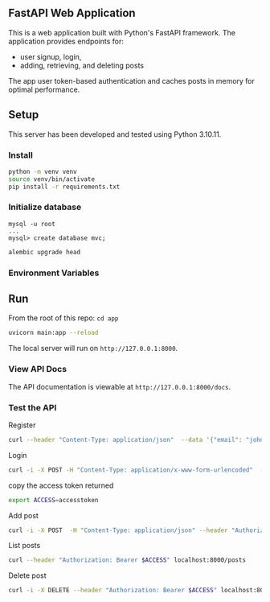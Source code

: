 ## FastAPI Web Application

This is a web application built with Python's FastAPI framework.
The application provides endpoints for:

- user signup, login,
- adding, retrieving, and deleting posts

The app user token-based authentication and caches posts in memory for optimal performance.

## Setup

This server has been developed and tested using Python 3.10.11.

### Install

```bash
python -m venv venv
source venv/bin/activate
pip install -r requirements.txt
```

### Initialize database

```
mysql -u root
...
mysql> create database mvc;
```

```bash
alembic upgrade head
```

### Environment Variables

## Run

From the root of this repo:
`cd app`

```bash
uvicorn main:app --reload
```

The local server will run on `http://127.0.0.1:8000`.

### View API Docs

The API documentation is viewable at `http://127.0.0.1:8000/docs`.

### Test the API

Register

```bash
curl --header "Content-Type: application/json"  --data '{"email": "john@example.com", "password": "12345678"}' http://localhost:8000/signup
```

Login

```bash
curl -i -X POST -H "Content-Type: application/x-www-form-urlencoded"  -d "username=john@example.com&password=12345678"  http://localhost:8000/login
```

copy the access token returned

```bash
export ACCESS=accesstoken
```

Add post

```bash
curl -i -X POST  -H "Content-Type: application/json" --header "Authorization: Bearer $ACCESS" --data '{"text": "test"}' localhost:8000/posts
```

List posts

```bash
curl --header "Authorization: Bearer $ACCESS" localhost:8000/posts
```

Delete post

```bash
curl -i -X DELETE --header "Authorization: Bearer $ACCESS" localhost:8000/posts/1
```
